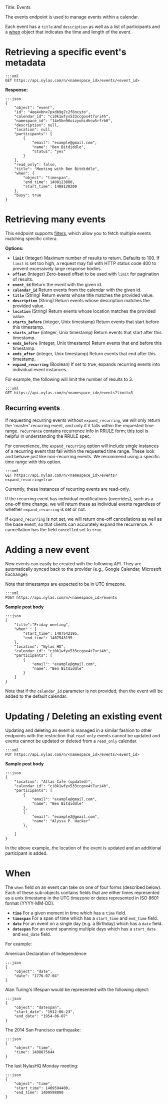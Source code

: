 Title: Events

The events endpoint is used to manage events within a calendar.

Each event has a `title` and `description` as well as a list of participants and a [when](#when) object that indicates the time and length of the event.

# Retrieving a specific event's metadata

```
:::xml
GET https://api.nylas.com/n/<namespace_id>/events/<event_id>
```

**Response:**

```
:::json
{
    "object": "event",
    "id": "4ee4xbnx7pxdb9g7c2f8ncyto",
    "calendar_id": "ci0k1wfyv533ccgox4t7uri4h",
    "namespace_id": "14e5bn96uizyuhidhcw5rfrb0",
    "description": null,
    "location": null,
    "participants": [
        {
            "email": "example@gmail.com",
            "name": "Ben Bitdiddle",
            "status": "yes"
        }
    ],
    "read_only": false,
    "title": "Meeting with Ben Bitdiddle",
    "when": {
        "object": "timespan",
        "end_time": 1408123800,
        "start_time": 1408120200
    },
    "busy": true
}
```

# Retrieving many events

This endpoint supports [filters](#filters), which allow you to fetch multiple events matching specific critera.

**Options:**

* **`limit`** (Integer) Maximum number of results to return. Defaults to 100. If `limit` is set too high, a request may fail with HTTP status code 400 to prevent excessively large response bodies.
* **`offset`** (Integer) Zero-based offset to be used with `limit` for pagination of results.
* **`event_id`** Return the event with the given id.
* **`calendar_id`** Return events from the calendar with the given id.
* **`title`** (String) Return events whose title matches the provided value.
* **`description`** (String) Return events whose description matches the provided value.
* **`location`** (String) Return events whose location matches the provided value.
* **`starts_before`** (integer, Unix timestamp) Return events that start before this timestamp.
* **`starts_after`** (integer, Unix timestamp) Return events that start after this timestamp.
* **`ends_before`** (integer, Unix timestamp) Return events that end before this timestamp.
* **`ends_after`** (integer, Unix timestamp) Return events that end after this timestamp.
* **`expand_recurring`** (Boolean) If set to true, expands recurring events into individual event instances.

For example, the following will limit the number of results to 3.

```
:::xml
GET https://api.nylas.com/n/<namespace_id>/events?limit=3
```

## Recurring events

If requesting recurring events without `expand_recurring`, we will only return the 'master' recurring event, and only if it falls within the requested time range. `recurrence` contains recurrence info in RRULE form; [this tool](http://jakubroztocil.github.io/rrule/) is helpful in understanding the RRULE spec.

For convenience, the `expand_recurring` option will include single instances of a recurring event that fall within the requested time range. These look and behave just like non-recurring events. We recommend using a specific time range with this option.

```
:::xml
GET https://api.nylas.com/n/<namespace_id>/events?expand_recurring=true
```

Currently, these instances of recurring events are read-only.

If the recurring event has individual modifications (overrides), such as a one-off time change, we will return these as individual events regardless of whether `expand_recurring` is set or not.

If `expand_recurring` is not set, we will return one-off cancellations as well as the base event, so that clients can accurately expand the recurrence. A cancellation has the field `cancelled` set to `true`.

# Adding a new event

New events can easily be created with the following API. They are automatically synced back to the provider (e.g., Google Calendar, Microsoft Exchange).

Note that timestamps are expected to be in UTC timezone.

```
:::xml
POST https://api.nylas.com/n/<namespace_id>/events
```

**Sample post body**

```
:::json
{
    "title":"Friday meeting",
    "when" : {
        "start_time": 1407542195,
        "end_time": 1407543195
    },
    "location": "Nylas HQ",
    "calendar_id": "ci0k1wfyv533ccgox4t7uri4h",
    "participants": [
        {
            "email": "example@gmail.com",
            "name": "Ben Bitdiddle"
        }
    ]
}
```

Note that if the `calendar_id` parameter is not provided, then the event will be added to the default calendar.

# Updating / Deleting an existing event

Updating and deleting an event is managed in a similar fashion to other endpoints with the restriction that `read_only` events cannot be updated and events cannot be updated or deleted from a `read_only` calendar.

```
:::xml
PUT https://api.nylas.com/n/<namespace_id>/events/<event_id>
```

**Sample post body**

```
:::json
{
    "location": "Atlas Cafe (updated)",
    "calendar_id": "ci0k1wfyv533ccgox4t7uri4h",
    "participants": [
        {
            "email": "example@gmail.com",
            "name": "Ben Bitdiddle"
        },
        {
            "email": "example2@gmail.com",
            "name": "Alyssa P. Hacker"
        },

    ]
}
```

In the above example, the location of the event is updated and an additional participant is added.

# When

The `when` field on an event can take on one of four forms (described below). Each of these sub-objects contains fields that are either times represented as a unix timestamp in the UTC timezone or dates represented in ISO 8601 format (YYYY-MM-DD).

* **`time`** For a given moment in time which has a `time` field.
* **`timespan`** For a span of time which has a `start_time` and `end_time` field.
* **`date`** For an event on a single day (e.g. a Birthday) which has a `date` field.
* **`datespan`** For an event spanning multiple days which has a `start_date` and `end_date` field.

For example:

American Declaration of Independence:
```
:::json
{
    "object": "date",
    "date": "1776-07-04"
}
```


Alan Turing's lifespan would be represented with the following object:
```
:::json
{
    "object": "datespan",
    "start_date": "1912-06-23",
    "end_date": "1954-06-07"
}
```

The 2014 San Francisco earthquake:
```
:::json
{
    "object": "time",
    "time": 1408875644
}
```

The last NylasHQ Monday meeting:
```
:::json
{
    "object": "time",
    "start_time": 1409594400,
    "end_time": 1409598000
}
```

